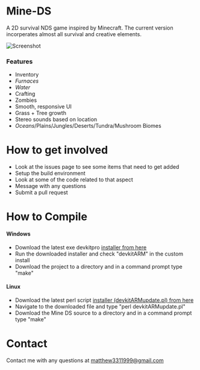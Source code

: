 # Mine-DS
A 2D survival NDS game inspired by Minecraft. The current version incorperates almost all survival and creative elements.

![Screenshot][SS]

### Features
- Inventory
- *Furnaces*
- *Water*
- Crafting
- Zombies
- Smooth, responsive UI
- Grass + Tree growth
- Stereo sounds based on location
- *Oceans*/Plains/Jungles/Deserts/Tundra/Mushroom Biomes

# How to get involved
- Look at the issues page to see some items that need to get added
- Setup the build environment
- Look at some of the code related to that aspect
- Message with any questions
- Submit a pull request

# How to Compile
#### Windows
- Download the latest exe devkitpro [installer from here][1]
- Run the downloaded installer and check "devkitARM" in the custom install
- Download the project to a directory and in a command prompt type "make"

#### Linux
- Download the latest perl script [installer (devkitARMupdate.pl) from here][1]
- Navigate to the downloaded file and type "perl devkitARMupdate.pl"
- Download the Mine DS source to a directory and in a command prompt type "make"

# Contact
Contact me with any questions at [matthew3311999@gmail.com][2]

[1]:http://sourceforge.net/projects/devkitpro/files/Automated%20Installer/
[2]:mailto://matthew3311999@gmail.com
[SS]:http://i.imgbox.com/ntnI7Sek.png "Screenshot"
